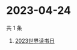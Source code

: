 # 2023-04-24

共 1 条

<!-- BEGIN -->
<!-- 最后更新时间 Mon Apr 24 2023 03:05:36 GMT+0800 (China Standard Time) -->

1. [2023世界读书日](https://www.zhihu.com/search?q=2023世界读书日)

<!-- END -->
